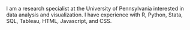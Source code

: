 I am a research specialist at the University of Pennsylvania interested in data analysis and visualization. I have experience with R, Python, Stata, SQL, Tableau, HTML, Javascript, and CSS.
<!---
meyerkn00/meyerkn00 is a ✨ special ✨ repository because its `README.md` (this file) appears on your GitHub profile.
You can click the Preview link to take a look at your changes.
--->
